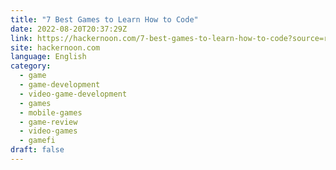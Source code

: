 ```yaml
---
title: "7 Best Games to Learn How to Code"
date: 2022-08-20T20:37:29Z
link: https://hackernoon.com/7-best-games-to-learn-how-to-code?source=rss&utm_medium=RSS&utm_source=news.12bit.vn
site: hackernoon.com
language: English
category:
  - game
  - game-development
  - video-game-development
  - games
  - mobile-games
  - game-review
  - video-games
  - gamefi
draft: false
---
```

